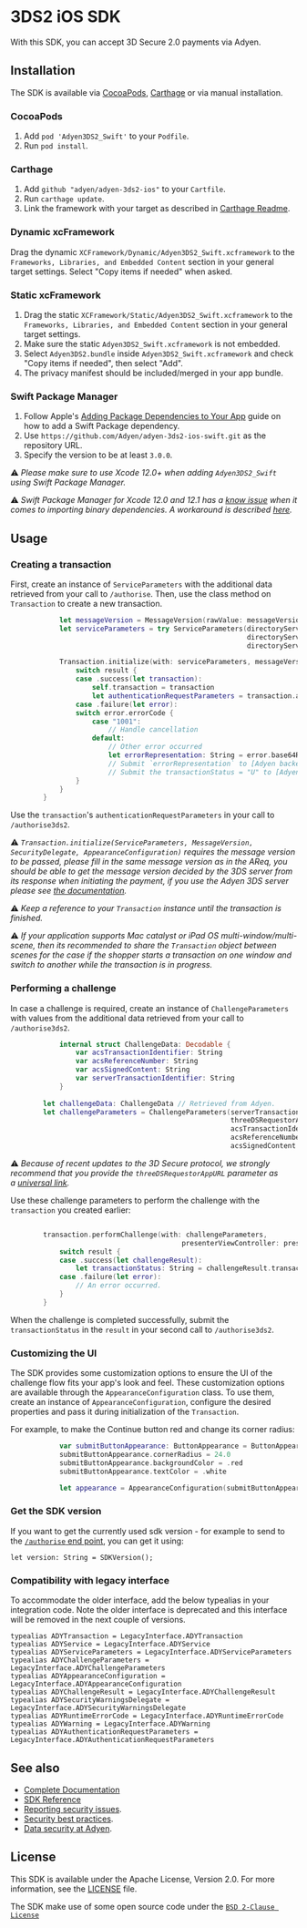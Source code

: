 # 3DS2 iOS SDK

With this SDK, you can accept 3D Secure 2.0 payments via Adyen.

## Installation

The SDK is available via [CocoaPods](http://cocoapods.org), [Carthage](https://github.com/Carthage/Carthage) or via manual installation.

### CocoaPods

1. Add `pod 'Adyen3DS2_Swift'` to your `Podfile`.
2. Run `pod install`.

### Carthage

1. Add `github "adyen/adyen-3ds2-ios"` to your `Cartfile`.
2. Run `carthage update`.
3. Link the framework with your target as described in [Carthage Readme](https://github.com/Carthage/Carthage#adding-frameworks-to-an-application).

### Dynamic xcFramework

Drag the dynamic `XCFramework/Dynamic/Adyen3DS2_Swift.xcframework` to the `Frameworks, Libraries, and Embedded Content` section in your general target settings. Select "Copy items if needed" when asked.

### Static xcFramework

1. Drag the static `XCFramework/Static/Adyen3DS2_Swift.xcframework` to the `Frameworks, Libraries, and Embedded Content` section in your general target settings.
2. Make sure the static `Adyen3DS2_Swift.xcframework` is not embedded.
3. Select `Adyen3DS2.bundle` inside `Adyen3DS2_Swift.xcframework` and check "Copy items if needed", then select "Add".
4. The privacy manifest should be included/merged in your app bundle.

### Swift Package Manager

1. Follow Apple's [Adding Package Dependencies to Your App](
https://developer.apple.com/documentation/xcode/adding_package_dependencies_to_your_app
) guide on how to add a Swift Package dependency.
2. Use `https://github.com/Adyen/adyen-3ds2-ios-swift.git` as the repository URL.
3. Specify the version to be at least `3.0.0`.

:warning: _Please make sure to use Xcode 12.0+ when adding `Adyen3DS2_Swift` using Swift Package Manager._

:warning: _Swift Package Manager for Xcode 12.0 and 12.1 has a [know issue](https://bugs.swift.org/browse/SR-13343) when it comes to importing binary dependencies. A workaround is described [here](https://forums.swift.org/t/swiftpm-binarytarget-dependency-and-code-signing/38953)._

## Usage

### Creating a transaction

First, create an instance of `ServiceParameters` with the additional data retrieved from your call to `/authorise`.
Then, use the class method on `Transaction` to create a new transaction.
```swift
            let messageVersion = MessageVersion(rawValue: messageVersionString)
            let serviceParameters = try ServiceParameters(directoryServerIdentifier: directoryServerIdentifier, // Retrieved from Adyen
                                                          directoryServerPublicKey: directoryServerPublicKey, // Retrieved from Adyen
                                                          directoryServerRootCertificates: directoryServerRootCertificates) // Retrieved from Adyen

            Transaction.initialize(with: serviceParameters, messageVersion: messageVersion, securityDelegate: self, appearanceConfiguration: appearance) { result in
                switch result {
                case .success(let transaction):
                    self.transaction = transaction
                    let authenticationRequestParameters = transaction.authenticationRequestParameters // submit the authenticationRequestParameters to /authorise3ds2
                case .failure(let error):
                switch error.errorCode {
                    case "1001": 
                        // Handle cancellation
                    default: 
                        // Other error occurred
                        let errorRepresentation: String = error.base64Representation
                        // Submit `errorRepresentation` to [Adyen backend](https://docs.adyen.com/api-explorer/Payment/64/post/authorise3ds2)
                        // Submit the transactionStatus = "U" to [Adyen backend](https://docs.adyen.com/api-explorer/Payment/64/post/authorise3ds2).
                }
            }
        }
```

Use the `transaction`'s `authenticationRequestParameters` in your call to `/authorise3ds2`.

:warning: _`Transaction.initialize(ServiceParameters, MessageVersion, SecurityDelegate, AppearanceConfiguration)` requires the message version to be passed, please fill in the same message version as in the AReq, you should be able to get the message version decided by the 3DS server from its response when initiating the payment, if you use the Adyen 3DS server please see [the documentation](https://docs.adyen.com/api-explorer/#/Payment/v64/post/authorise__reqParam_threeDS2RequestData-messageVersion)._

:warning: _Keep a reference to your `Transaction` instance until the transaction is finished._

:warning: _If your application supports Mac catalyst or iPad OS multi-window/multi-scene, then its recommended to share the `Transaction` object between scenes for the case if the shopper starts a transaction on one window and switch to another while the transaction is in progress._

### Performing a challenge

In case a challenge is required, create an instance of `ChallengeParameters` with values from the additional data retrieved from your call to `/authorise3ds2`.

```swift
            internal struct ChallengeData: Decodable {
                var acsTransactionIdentifier: String
                var acsReferenceNumber: String
                var acsSignedContent: String
                var serverTransactionIdentifier: String
            }
            
        let challengeData: ChallengeData // Retrieved from Adyen.
        let challengeParameters = ChallengeParameters(serverTransactionIdentifier: challengeData.serverTransactionIdentifier,
                                                      threeDSRequestorAppURL: URL(string: "{YOUR_APP_URL}"), // Or nil if for example you're using protocol version 2.1.0
                                                      acsTransactionIdentifier: challengeData.acsTransactionIdentifier,
                                                      acsReferenceNumber: challengeData.acsReferenceNumber,
                                                      acsSignedContent: challengeData.acsSignedContent)                                                      
```

:warning: _Because of recent updates to the 3D Secure protocol, we strongly recommend that you provide the `threeDSRequestorAppURL` parameter as a [universal link](https://developer.apple.com/documentation/xcode/allowing-apps-and-websites-to-link-to-your-content?language=objc)._

Use these challenge parameters to perform the challenge with the `transaction` you created earlier:
```swift

        transaction.performChallenge(with: challengeParameters,
                                          presenterViewController: presenterViewController) { result in
            switch result {
            case .success(let challengeResult):
                let transactionStatus: String = challengeResult.transactionStatus // Submit the transactionStatus to /authorise3ds2.
            case .failure(let error):
                // An error occurred.
            }
        }
```

When the challenge is completed successfully, submit the `transactionStatus` in the `result` in your second call to `/authorise3ds2`.

### Customizing the UI

The SDK provides some customization options to ensure the UI of the challenge flow fits your app's look and feel. These customization options are available through the `AppearanceConfiguration` class. To use them, create an instance of `AppearanceConfiguration`, configure the desired properties and pass it during initialization of the `Transaction`.

For example, to make the Continue button red and change its corner radius:
```swift
            var submitButtonAppearance: ButtonAppearance = ButtonAppearance(buttonType: .submit)
            submitButtonAppearance.cornerRadius = 24.0
            submitButtonAppearance.backgroundColor = .red
            submitButtonAppearance.textColor = .white

            let appearance = AppearanceConfiguration(submitButtonAppearance: submitButtonAppearance)
```

### Get the SDK version

If you want to get the currently used sdk version - for example to send to the [`/authorise` end point](https://docs.adyen.com/api-explorer/#/Payment/v64/post/authorise__reqParam_threeDS2RequestData-sdkVersion), you can get it using:

```
let version: String = SDKVersion();
```
### Compatibility with legacy interface

To accommodate the older interface, add the below typealias in your integration code. 
Note the older interface is deprecated and this interface will be removed in the next couple of versions. 
```
typealias ADYTransaction = LegacyInterface.ADYTransaction
typealias ADYService = LegacyInterface.ADYService
typealias ADYServiceParameters = LegacyInterface.ADYServiceParameters
typealias ADYChallengeParameters = LegacyInterface.ADYChallengeParameters
typealias ADYAppearanceConfiguration = LegacyInterface.ADYAppearanceConfiguration
typealias ADYChallengeResult = LegacyInterface.ADYChallengeResult
typealias ADYSecurityWarningsDelegate = LegacyInterface.ADYSecurityWarningsDelegate
typealias ADYRuntimeErrorCode = LegacyInterface.ADYRuntimeErrorCode
typealias ADYWarning = LegacyInterface.ADYWarning
typealias ADYAuthenticationRequestParameters = LegacyInterface.ADYAuthenticationRequestParameters

```

## See also

 * [Complete Documentation](https://docs.adyen.com/classic-integration/3d-secure-2-classic-integration/ios-sdk-integration/)
 * [SDK Reference](https://adyen.github.io/adyen-3ds2-ios/Docs/index.html)
 * [Reporting security issues](https://www.adyen.help/hc/en-us/articles/115001187330-How-do-I-report-a-possible-security-issue-to-Adyen-).
 * [Security best practices](https://docs.adyen.com/online-payments/classic-integrations/api-integration-ecommerce/3d-secure/native-3ds2/ios-sdk-integration/security-best-practices).
 * [Data security at Adyen](https://docs.adyen.com/development-resources/adyen-data-security).

## License

This SDK is available under the Apache License, Version 2.0. For more information, see the [LICENSE](https://github.com/Adyen/adyen-3ds2-ios/blob/master/LICENSE) file.

The SDK make use of some open source code under the [`BSD 2-Clause License`](https://github.com/Adyen/adyen-3ds2-ios/ThirdParty-LICENSE.md)
